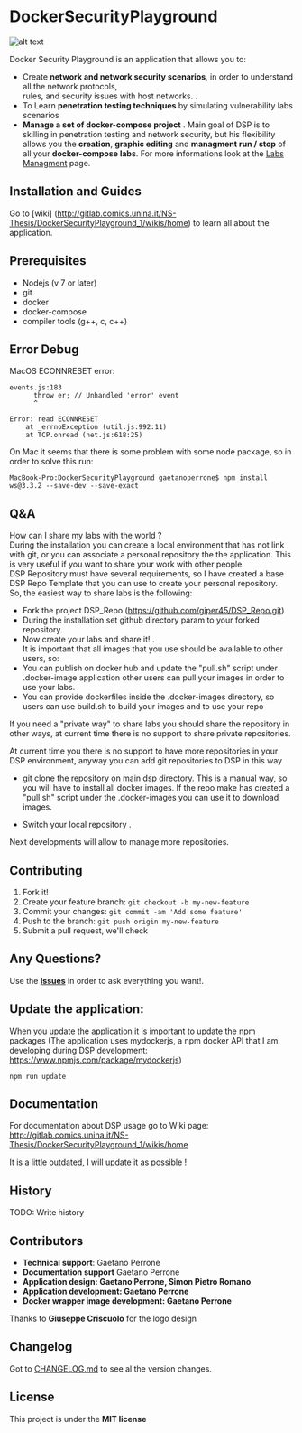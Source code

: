 # DockerSecurityPlayground
![alt text](https://raw.githubusercontent.com/giper45/DockerSecurityPlayground/master/public/assets/img/dsp_logo.png)



Docker Security Playground is an application that allows you to: 
- Create **network and network security scenarios**, in order to understand all the network protocols,  
rules, and security issues with host networks. . 
- To Learn **penetration testing techniques** by simulating vulnerability labs scenarios
-  **Manage a set of docker-compose project** . Main goal of DSP is to skilling 
in penetration testing and network security, but his flexibility allows you the 
**creation**, **graphic editing** and **managment run / stop** of all your **docker-compose
labs**. For more informations look at the [Labs Managment]() page. 

## Installation  and Guides
Go to [wiki] (http://gitlab.comics.unina.it/NS-Thesis/DockerSecurityPlayground_1/wikis/home)
to learn all about the application.

## Prerequisites
* Nodejs (v 7 or later)
* git
* docker
* docker-compose
* compiler tools (g++, c, c++)
 
## Error Debug


MacOS ECONNRESET error: 

```
events.js:183
      throw er; // Unhandled 'error' event
      ^

Error: read ECONNRESET
    at _errnoException (util.js:992:11)
    at TCP.onread (net.js:618:25)
```
On Mac it seems that there is some problem with some node package, so in order to solve this run:
```
MacBook-Pro:DockerSecurityPlayground gaetanoperrone$ npm install ws@3.3.2 --save-dev --save-exact
```

## Q&A  
How can I share my labs with the world ?   
During the installation you can create a local environment that has not link with git, or you can associate a personal repository the the application. This is very useful if you want to share your work with other people.   
DSP Repository must have several requirements, so I have created a base DSP Repo Template that you can use to create your personal repository.   
So, the easiest way to share labs is the following:   
- Fork the project DSP_Repo (https://github.com/giper45/DSP_Repo.git)   
-  During the installation set github directory param to your forked repository.   
- Now create your labs and share it! .   
It is important that all images that you use should be available to other users, so:   
- You can publish on docker hub and update the "pull.sh" script under .docker-image application  other users can pull your images in order to use your labs.   
- You can provide dockerfiles inside the .docker-images directory, so users can use build.sh to build your images and to use your repo   

If you need a "private way" to share labs you should share the repository in other ways, at current time there is no support to share private repositories. 

At current time you there is no support to have more repositories in your DSP environment, anyway you can add git repositories to DSP in this way   

- git clone the repository on main dsp directory. This is a manual way, so you will have to install all docker images. If the repo make has created a "pull.sh" script under the .docker-images you can use it to download images. 

- Switch your local repository .    

Next developments will allow to manage more repositories.  

## Contributing

1. Fork it!
2. Create your feature branch: `git checkout -b my-new-feature`
3. Commit your changes: `git commit -am 'Add some feature'`  
4. Push to the branch: `git push origin my-new-feature`
5. Submit a pull request, we'll check 

## Any Questions? 
Use the **[Issues](http://gitlab.comics.unina.it/NS-Thesis/DockerSecurityPlayground_1/issues)**  in order to ask everything you want!. 

## Update the application: 
When you update the application it is important to update the npm packages (The application uses mydockerjs, a npm docker API that I am developing during DSP development: https://www.npmjs.com/package/mydockerjs)  
```
npm run update
```

## Documentation   
For documentation about DSP usage go to Wiki page: 
http://gitlab.comics.unina.it/NS-Thesis/DockerSecurityPlayground_1/wikis/home  

It is a little outdated, I will update it as possible !  

## History
TODO: Write history    

## Contributors   


* **Technical support**: Gaetano Perrone 
* **Documentation support** Gaetano Perrone
* **Application design: Gaetano Perrone, Simon Pietro Romano**
* **Application development: Gaetano Perrone**
* **Docker wrapper image development: Gaetano Perrone**


Thanks to **Giuseppe Criscuolo** for the logo design
## Changelog   
Got to [CHANGELOG.md](CHANGELOG.md) to see al the version changes.   

## License
This project is under the **MIT license**
